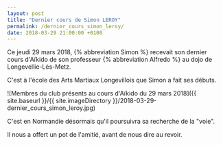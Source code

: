 ```yaml
---
layout: post
title: "Dernier cours de Simon LEROY"
permalink: /dernier_cours_simon_leroy/
date: 2018-03-29 21:00:00 +0100
---
```

Ce jeudi 29 mars 2018, {% abbreviation Simon %} recevait son dernier cours d'Aïkido de son professeur {% abbreviation Alfredo %} au dojo de Longevellie-Lès-Metz.

C'est à l'école des Arts Martiaux Longevillois que Simon a fait ses débuts. 

![Membres du club présents au cours d'Aïkido du 29 mars 2018]({{ site.baseurl }}/{{ site.imageDirectory }}/2018-03-29-dernier_cours_simon_leroy.jpg)

C'est en Normandie désormais qu'il poursuivra sa recherche de la "voie".

Il nous a offert un pot de l'amitié, avant de nous dire au revoir.
